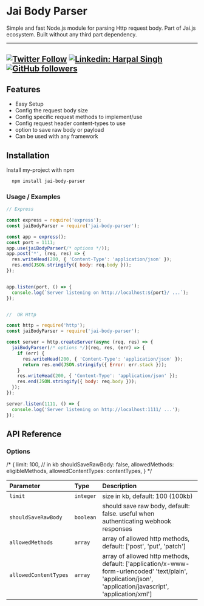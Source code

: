 # Jai Body Parser

Simple and fast Node.js module for parsing Http request body. Part of Jai.js ecosystem. Built without any third part dependency.

---
[![Twitter Follow](https://img.shields.io/twitter/follow/Harpalsingh_11?label=Follow)](https://twitter.com/intent/follow?screen_name=Harpalsingh_11)
[![Linkedin: Harpal Singh](https://img.shields.io/badge/-harpalsingh11-blue?style=flat-square&logo=Linkedin&logoColor=white&link=https://www.linkedin.com/in/harpalsingh11)](https://www.linkedin.com/in/harpalsingh11/)
[![GitHub followers](https://img.shields.io/github/followers/hsk11?label=Follow&style=social)](https://github.com/hsk11)
---

## Features

- Easy Setup
- Config the request body size
- Config specific request methods to implement/use
- Config request header content-types to use
- option to save raw body or payload
- Can be used with any framework





## Installation

Install my-project with npm

```bash
  npm install jai-body-parser
```

### Usage / Examples

```javascript
// Express

const express = require('express');
const jaiBodyParser = require('jai-body-parser');

const app = express();
const port = 1111;
app.use(jaiBodyParser(/* options */));
app.post('*', (req, res) => {
  res.writeHead(200, { 'Content-Type': 'application/json' });
  res.end(JSON.stringify({ body: req.body }));
});


app.listen(port, () => {
  console.log(`Server listening on http://localhost:${port}/ ...`);
});


//  OR Http

const http = require('http');
const jaiBodyParser = require('jai-body-parser');

const server = http.createServer(async (req, res) => {
  jaiBodyParser(/* options */)(req, res, (err) => {
    if (err) {
      res.writeHead(200, { 'Content-Type': 'application/json' });
      return res.end(JSON.stringify({ Error: err.stack }));
    }
    res.writeHead(200, { 'Content-Type': 'application/json' });
    res.end(JSON.stringify({ body: req.body }));
  });
});

server.listen(1111, () => {
  console.log('Server listening on http://localhost:1111/ ...');
});


```

## API Reference

### Options
/* {
    limit: 100, // in kb
    shouldSaveRawBody: false,
    allowedMethods: eligibleMethods,
    allowedContentTypes: contentTypes,
    }
 */

| Parameter | Type     | Description                |
| :-------- | :------- | :------------------------- |
| `limit` | `integer` |  size in kb, default: 100 (100kb)|
| `shouldSaveRawBody` | `boolean` | should save raw body, default: false. useful when authenticating webhook responses|
| `allowedMethods` | `array` |  array of allowed http methods, default: ['post', 'put', 'patch']|
| `allowedContentTypes` | `array` |  array of allowed http methods, default: ['application/x-www-form-urlencoded' 'text/plain', 'application/json', 'application/javascript', 'application/xml']|


